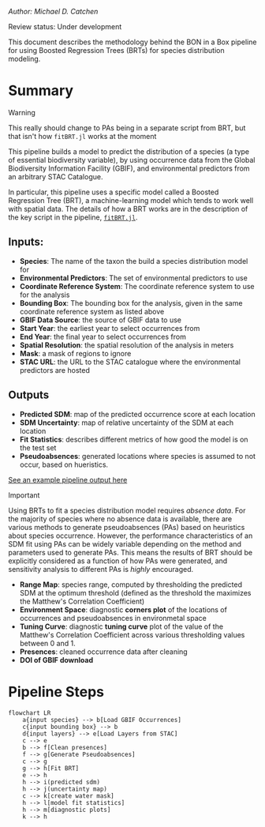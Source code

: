 _Author: Michael D. Catchen_

Review status: Under development

This document describes the methodology behind the BON in a Box pipeline for using Boosted Regression Trees (BRTs) for species distribution modeling.

# Summary

> [!WARNING]
> This really should change to PAs being in a separate script from BRT, but that
> isn't how `fitBRT.jl` works at the moment

This pipeline builds a model to predict the distribution of a species (a type of
essential biodiversity variable), by using occurrence data from the Global
Biodiversity Information Facility (GBIF), and environmental predictors from an
arbitrary STAC Catalogue.

In particular, this pipeline uses a specific model called a Boosted Regression
Tree (BRT), a machine-learning model which tends to work well with spatial data. The
details of how a BRT works are in the description of the key script in the
pipeline, [`fitBRT.jl`](../../scripts/SDM/BRT/fitBRT.md).

## Inputs:

- **Species**: The name of the taxon the build a species distribution model for
- **Environmental Predictors**: The set of environmental predictors to use
- **Coordinate Reference System**: The coordinate reference system to use for the analysis
- **Bounding Box**: The bounding box for the analysis, given in the same coordinate
  reference system as listed above
- **GBIF Data Source**: the source of GBIF data to use
- **Start Year**: the earliest year to select occurrences from
- **End Year**: the final year to select occurrences from
- **Spatial Resolution**: the spatial resolution of the analysis in meters
- **Mask**: a mask of regions to ignore
- **STAC URL**: the URL to the STAC catalogue where the environmental predictors are hosted

## Outputs

- **Predicted SDM**: map of the predicted occurrence score at each location
- **SDM Uncertainty**: map of relative uncertainty of the SDM at each location
- **Fit Statistics**: describes different metrics of how
  good the model is on the test set
- **Pseudoabsences**: generated locations where species is assumed to not occur,
  based on hueristics.

[See an example pipeline output here](https://pipelines-results.geobon.org/viewer/SDM%3ESDM_BRT%933ca049e112ab67db9711517e6ee30a)

> [!IMPORTANT]
> Using BRTs to fit a species distribution model requires _absence data_. For the majority of species where no absence data is available, there are various methods to generate pseudoabsences (PAs) based on heuristics about species occurrence. However, the performance characteristics of an SDM fit using PAs can be widely variable depending on the method and parameters used to generate PAs. This means the results of BRT should be explicitly considered as a function of how PAs were generated, and sensitivity analysis to different PAs is _highly_ encouraged.

- **Range Map**: species range, computed by thresholding the predicted SDM at
  the optimum threshold (defined as the threshold the maximizes the Matthew's
  Correlation Coefficient)
- **Environment Space**: diagnostic **corners plot** of the locations of occurrences and
  pseudoabsences in environmetal space
- **Tuning Curve**: diagnostic **tuning curve** plot of the value of the Matthew's Correlation
  Coefficient across various thresholding values between 0 and 1.
- **Presences**: cleaned occurrence data after cleaning
- **DOI of GBIF download**

# Pipeline Steps

```mermaid
flowchart LR
    a{input species} --> b[Load GBIF Occurrences]
    c{input bounding box} --> b
    d{input layers} --> e[Load Layers from STAC]
    c --> e
    b --> f[Clean presences]
    f --> g[Generate Pseudoabsences]
    c --> g
    g --> h[Fit BRT]
    e --> h
    h --> i(predicted sdm)
    h --> j(uncertainty map)
    c --> k[create water mask]
    h --> l[model fit statistics]
    h --> m[diagnostic plots]
    k --> h
```

